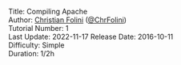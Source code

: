 Title: Compiling Apache  
Author: <a href="mailto:christian.folini@netnea.com">Christian Folini</a> (<a href="https://twitter.com/ChrFolini">@ChrFolini</a>)  
Tutorial Number: 1  
Last Update: 2022-11-17
Release Date: 2016-10-11  
Difficulty: Simple  
Duration: 1/2h  
